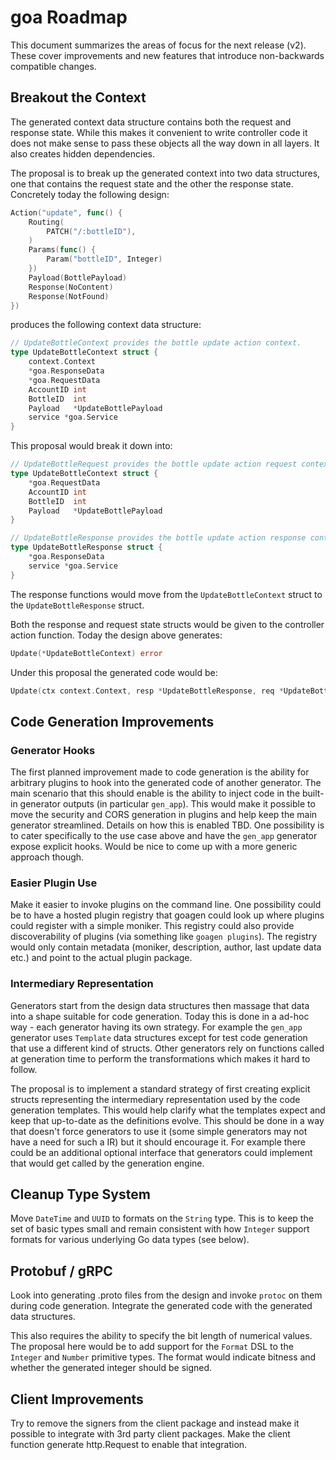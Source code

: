 # goa Roadmap

This document summarizes the areas of focus for the next release (v2). These cover improvements and
new features that introduce non-backwards compatible changes.

## Breakout the Context

The generated context data structure contains both the request and response state. While this makes
it convenient to write controller code it does not make sense to pass these objects all the way down
in all layers. It also creates hidden dependencies.

The proposal is to break up the generated context into two data structures, one that contains the
request state and the other the response state. Concretely today the following design:

```go
Action("update", func() {
	Routing(
		PATCH("/:bottleID"),
	)
	Params(func() {
		Param("bottleID", Integer)
	})
	Payload(BottlePayload)
	Response(NoContent)
	Response(NotFound)
})
```

produces the following context data structure:

```go
// UpdateBottleContext provides the bottle update action context.
type UpdateBottleContext struct {
	context.Context
	*goa.ResponseData
	*goa.RequestData
	AccountID int
	BottleID  int
	Payload   *UpdateBottlePayload
	service *goa.Service
}
```

This proposal would break it down into:

```go
// UpdateBottleRequest provides the bottle update action request context.
type UpdateBottleContext struct {
	*goa.RequestData
	AccountID int
	BottleID  int
	Payload   *UpdateBottlePayload
}

// UpdateBottleResponse provides the bottle update action response context.
type UpdateBottleResponse struct {
	*goa.ResponseData
	service *goa.Service
}
```

The response functions would move from the `UpdateBottleContext` struct to the
`UpdateBottleResponse` struct.

Both the response and request state structs would be given to the controller action function. Today
the design above generates:

```go
Update(*UpdateBottleContext) error
```

Under this proposal the generated code would be:

```go
Update(ctx context.Context, resp *UpdateBottleResponse, req *UpdateBottleRequest) error
```

## Code Generation Improvements

### Generator Hooks

The first planned improvement made to code generation is the ability for arbitrary plugins to hook
into the generated code of another generator. The main scenario that this should enable is the
ability to inject code in the built-in generator outputs (in particular `gen_app`). This would make
it possible to move the security and CORS generation in plugins and help keep the main generator
streamlined. Details on how this is enabled TBD. One possibility is to cater specifically to the use
case above and have the `gen_app` generator expose explicit hooks. Would be nice to come up with a
more generic approach though.

### Easier Plugin Use

Make it easier to invoke plugins on the command line. One possibility could be to have a hosted plugin
registry that goagen could look up where plugins could register with a simple moniker. This registry
could also provide discoverability of plugins (via something like `goagen plugins`). The registry
would only contain metadata (moniker, description, author, last update data etc.) and point to the
actual plugin package.

### Intermediary Representation

Generators start from the design data structures then massage that data into a shape suitable for
code generation. Today this is done in a ad-hoc way - each generator having its own strategy. For
example the `gen_app` generator uses `Template` data structures except for test code generation that
use a different kind of structs. Other generators rely on functions called at generation time to
perform the transformations which makes it hard to follow.

The proposal is to implement a standard strategy of first creating explicit structs representing the
intermediary representation used by the code generation templates. This would help clarify what the
templates expect and keep that up-to-date as the definitions evolve. This should be done in a way
that doesn't force generators to use it (some simple generators may not have a need for such a IR)
but it should encourage it. For example there could be an additional optional interface that
generators could implement that would get called by the generation engine.

## Cleanup Type System

Move `DateTime` and `UUID` to formats on the `String` type. This is to keep the set of basic types
small and remain consistent with how `Integer` support formats for various underlying Go data types
(see below).

## Protobuf / gRPC

Look into generating .proto files from the design and invoke `protoc` on them during code
generation. Integrate the generated code with the generated data structures.

This also requires the ability to specify the bit length of numerical values. The proposal here
would be to add support for the `Format` DSL to the `Integer` and `Number` primitive types. The
format would indicate bitness and whether the generated integer should be signed.

## Client Improvements

Try to remove the signers from the client package and instead make it possible to integrate with 3rd
party client packages. Make the client function generate http.Request to enable that integration.

